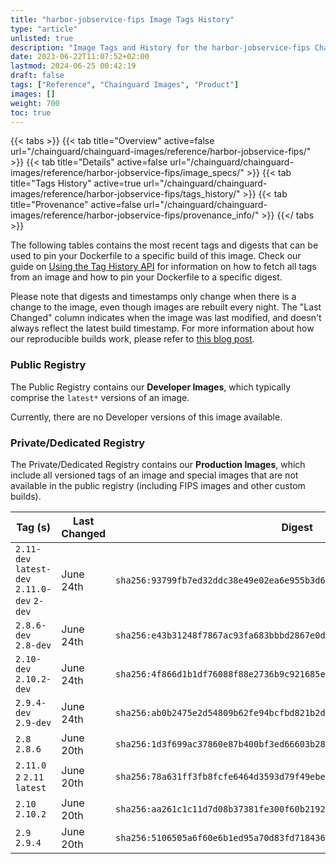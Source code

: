 ```yaml
---
title: "harbor-jobservice-fips Image Tags History"
type: "article"
unlisted: true
description: "Image Tags and History for the harbor-jobservice-fips Chainguard Image"
date: 2023-06-22T11:07:52+02:00
lastmod: 2024-06-25 00:42:19
draft: false
tags: ["Reference", "Chainguard Images", "Product"]
images: []
weight: 700
toc: true
---
```


{{< tabs >}}
{{< tab title="Overview" active=false url="/chainguard/chainguard-images/reference/harbor-jobservice-fips/" >}}
{{< tab title="Details" active=false url="/chainguard/chainguard-images/reference/harbor-jobservice-fips/image_specs/" >}}
{{< tab title="Tags History" active=true url="/chainguard/chainguard-images/reference/harbor-jobservice-fips/tags_history/" >}}
{{< tab title="Provenance" active=false url="/chainguard/chainguard-images/reference/harbor-jobservice-fips/provenance_info/" >}}
{{</ tabs >}}

The following tables contains the most recent tags and digests that can be used to pin your Dockerfile to a specific build of this image. Check our guide on [Using the Tag History API](/chainguard/chainguard-images/using-the-tag-history-api/) for information on how to fetch all tags from an image and how to pin your Dockerfile to a specific digest.

Please note that digests and timestamps only change when there is a change to the image, even though images are rebuilt every night. The "Last Changed" column indicates when the image was last modified, and doesn't always reflect the latest build timestamp. For more information about how our reproducible builds work, please refer to [this blog post](https://www.chainguard.dev/unchained/reproducing-chainguards-reproducible-image-builds).

### Public Registry
The Public Registry contains our **Developer Images**, which typically comprise the `latest*` versions of an image.

Currently, there are no Developer versions of this image available.

### Private/Dedicated Registry
The Private/Dedicated Registry contains our **Production Images**, which include all versioned tags of an image and special images that are not available in the public registry (including FIPS images and other custom builds).

| Tag (s)                                       | Last Changed | Digest                                                                    |
|-----------------------------------------------|--------------|---------------------------------------------------------------------------|
|  `2.11-dev` `latest-dev` `2.11.0-dev` `2-dev` | June 24th    | `sha256:93799fb7ed32ddc38e49e02ea6e955b3d62ba577f9db31f28521b6b0c5d87d14` |
|  `2.8.6-dev` `2.8-dev`                        | June 24th    | `sha256:e43b31248f7867ac93fa683bbbd2867e0dc15689eb8862edd0bad9c807dc52c3` |
|  `2.10-dev` `2.10.2-dev`                      | June 24th    | `sha256:4f866d1b1df76088f88e2736b9c921685ea542e919dfc1e73da0c2798a0ac510` |
|  `2.9.4-dev` `2.9-dev`                        | June 24th    | `sha256:ab0b2475e2d54809b62fe94bcfbd821b2d102c35fe1c80d5f1fdd87f4c4c9168` |
|  `2.8` `2.8.6`                                | June 20th    | `sha256:1d3f699ac37860e87b400bf3ed66603b28242e4688710ddc662f7b05b8801dfa` |
|  `2.11.0` `2` `2.11` `latest`                 | June 20th    | `sha256:78a631ff3fb8fcfe6464d3593d79f49ebe14d1dcf1a7d08985abb401705aa401` |
|  `2.10` `2.10.2`                              | June 20th    | `sha256:aa261c1c11d7d08b37381fe300f60b219220363998aed2491ba8e159c10f09e9` |
|  `2.9` `2.9.4`                                | June 20th    | `sha256:5106505a6f60e6b1ed95a70d83fd7184369856f33e51563e4fffd15f3a9b9e3f` |

